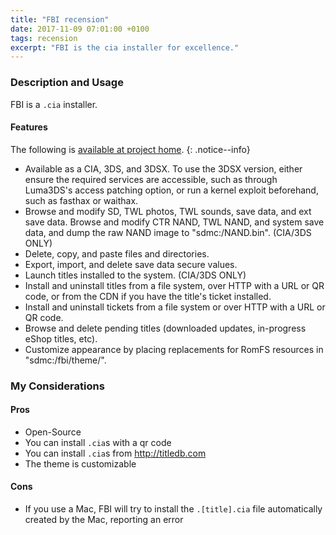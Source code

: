 ```yaml
---
title: "FBI recension"
date: 2017-11-09 07:01:00 +0100
tags: recension
excerpt: "FBI is the cia installer for excellence."
---
```

### Description and Usage
FBI is a `.cia` installer.
#### Features
The following is [available at project home](https://gbatemp.net/threads/release-fbi-open-source-cia-installer.386433/). {: .notice--info}
+ Available as a CIA, 3DS, and 3DSX. To use the 3DSX version, either ensure the required services are accessible, such as through Luma3DS's access patching option, or run a kernel exploit beforehand, such as fasthax or waithax.
+ Browse and modify SD, TWL photos, TWL sounds, save data, and ext save data.
Browse and modify CTR NAND, TWL NAND, and system save data, and dump the raw NAND image to "sdmc:/NAND.bin". (CIA/3DS ONLY)
+ Delete, copy, and paste files and directories.
+ Export, import, and delete save data secure values.
+ Launch titles installed to the system. (CIA/3DS ONLY)
+ Install and uninstall titles from a file system, over HTTP with a URL or QR code, or from the CDN if you have the title's ticket installed.
+ Install and uninstall tickets from a file system or over HTTP with a URL or QR code.
+ Browse and delete pending titles (downloaded updates, in-progress eShop titles, etc).
+ Customize appearance by placing replacements for RomFS resources in "sdmc:/fbi/theme/".
### My Considerations

#### Pros
+ Open-Source
+ You can install `.cia`s with a qr code
+ You can install `.cia`s from <http://titledb.com>
+ The theme is customizable

#### Cons
+ If you use a Mac, FBI will try to install the `.[title].cia` file automatically created by the Mac, reporting an error